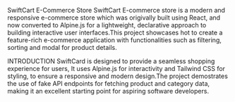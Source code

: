 SwiftCart E-Commerce Store
SwiftCart E-commerce store is a modern and responsive e-commerce store which was origivally built using React, and now converted to Alpine.js for a lightweight, declarative approach to building interactive user interfaces.This project showcases hot to create a feature-rich e-commerce application with functionalities such as filtering, sorting and modal for product details.

INTRODUCTION
SwiftCard is designed to provide a seamless shopping experience for users, It uses Alpine.js for interactivity and Tailwind CSS for styling, to ensure a responsive and modern design.The project demostrates the use of fake API endpoints for fetching product and category data, making it an excellent starting point for aspiring software developers.
